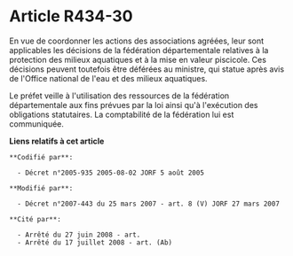 # Article R434-30

En vue de coordonner les actions des associations agréées, leur sont applicables les décisions de la fédération
départementale relatives à la protection des milieux aquatiques et à la mise en valeur piscicole. Ces décisions peuvent
toutefois être déférées au ministre, qui statue après avis de l'Office national de l'eau et des milieux aquatiques.

Le préfet veille à l'utilisation des ressources de la fédération départementale aux fins prévues par la loi ainsi qu'à
l'exécution des obligations statutaires. La comptabilité de la fédération lui est communiquée.

**Liens relatifs à cet article**

	**Codifié par**:

	  - Décret n°2005-935 2005-08-02 JORF 5 août 2005

	**Modifié par**:

	  - Décret n°2007-443 du 25 mars 2007 - art. 8 (V) JORF 27 mars 2007

	**Cité par**:

	  - Arrêté du 27 juin 2008 - art.
	  - Arrêté du 17 juillet 2008 - art. (Ab)
